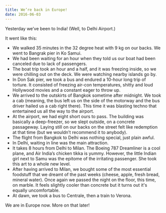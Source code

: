 ```yaml
---
title: We’re back in Europe!
date: 2016-06-03
---
```


Yesterday we’ve been to India! (Well, to Delhi Airport.)

It went like this:

- We walked 35 minutes in the 32 degree heat with 9 kg on our backs. We went to Bangrak pier in Ko Samui.
- We had been waiting for an hour when they told us our boat had been canceled due to lack of passengers.
- The boat trip took an hour and a half, and it was freezing inside, so we were chilling out on the deck. We were watching nearby islands go by.
- In Don Sak pier, we took a bus and endured a 10-hour long trip of torture. It consisted of freezing air-con temperatures, shitty and loud Hollywood movies and a constant eager to throw up.
- We arrived to the outskirts of Bangkok sometime after midnight. We took a cab (meaning, the bus left us on the side of the motorway and the bus driver hailed us a cab right there). This time it was blasting techno that entertained us all the way to the airport.
- At the airport, we had eight short ours to pass. The building was basically a deep-freezer, so we slept outside, on a concrete passageway. Laying still on our backs on the street felt like redemption at that time (but we wouldn’t recommend it to anybody).
- The flight from Bangkok to Delhi was nothing special, just plain awful.
- In Delhi, waiting in line was the main attraction.
- It takes 8 hours from Delhi to Milan. The Boeing 787 Dreamliner is a cool plane, and Air India’s chicken tikka is yummy. However, the little Indian girl next to Samu was the epitome of the irritating passenger. She took this art to a whole new level.
- After having arrived to Milan, we bought some of the most essential foodstuff that we dreamt of the past weeks (cheese, apple, fresh bread, mineral water). Once again we passed the night on the floor, this time, on marble. It feels slightly cooler than concrete but it turns out it's equally uncomfortable.
- At dawn, we took a bus to Centrale, then a train to Verona.

We are in Europe now. More on that later! 
